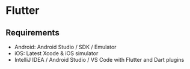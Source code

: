 # Flutter

## Requirements

* Android: Android Studio / SDK / Emulator
* iOS: Latest Xcode & iOS simulator
* IntelliJ IDEA / Android Studio / VS Code with Flutter and Dart plugins
